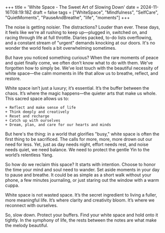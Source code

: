 +++
title = 'White Space - The Sweet Art of Slowing Down'
date = 2024-11-16T08:19:18Z
draft = false
tags = ["WhiteSpace", "Mindfulness", "SelfCare", "QuietMoments", "PauseAndBreathe", "life", "moments"]
+++

The noise is getting noisier. The distractions? Louder than ever. These days, it feels like we're all rushing to keep up—plugged in, switched on, and racing through life at full throttle. Diaries packed, to-do lists overflowing, and a constant stream of "urgent" demands knocking at our doors. It's no wonder the world feels a bit overwhelming sometimes.

But have you noticed something curious? When the rare moments of peace and quiet finally come, we often don’t know what to do with them. We've forgotten how to simply be. We’ve lost touch with the beautiful necessity of white space—the calm moments in life that allow us to breathe, reflect, and restore.

White space isn’t just a luxury; it’s essential. It’s the buffer between the chaos. It’s where the magic happens—the quieter arts that make us whole. This sacred space allows us to:

	+ Reflect and make sense of life
	+ Think deeply and creatively
	+ Reset and recharge
	+ Catch up with ourselves
	+ Dream, plan, and care for our hearts and minds

But here's the thing: in a world that glorifies "busy," white space is often the first thing to be sacrificed. The calls for more, more, more drown out our need for less. Yet, just as day needs night, effort needs rest, and noise needs quiet, we need balance. We need to protect the gentle Yin to the world’s relentless Yang.

So how do we reclaim this space? It starts with intention. Choose to honor the time your mind and soul need to wander. Set aside moments in your day to pause and breathe. It could be as simple as a short walk without your phone, a few minutes journaling, or just staring out the window with a warm cuppa.

White space is not wasted space. It’s the secret ingredient to living a fuller, more meaningful life. It’s where clarity and creativity bloom. It’s where we reconnect with ourselves.

So, slow down. Protect your buffers. Find your white space and hold onto it tightly. In the symphony of life, the rests between the notes are what make the melody beautiful.